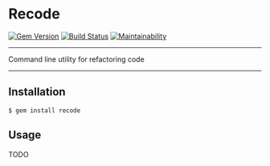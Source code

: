 Recode
==================================================

[![Gem Version](https://badge.fury.io/rb/recode.svg)](https://badge.fury.io/rb/recode)
[![Build Status](https://github.com/DannyBen/recode/workflows/Test/badge.svg)](https://github.com/DannyBen/recode/actions?query=workflow%3ATest)
[![Maintainability](https://api.codeclimate.com/v1/badges/.../maintainability)](https://codeclimate.com/github/DannyBen/recode/maintainability)

---

Command line utility for refactoring code

---

Installation
--------------------------------------------------

    $ gem install recode



Usage
--------------------------------------------------

TODO

